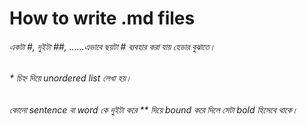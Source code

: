 # How to write .md files
###### একটা #, দুইটা ##, ......এভাবে ছয়টা # ব্যবহার করা যায় হেডার বুঝাতে। 
###### * চিহ্ন দিয়ে unordered list লেখা হয়। 
###### কোনো sentence বা word কে দুইটা করে ** দিয়ে bound করে দিলে সেটা bold হিসেবে থাকে। 

